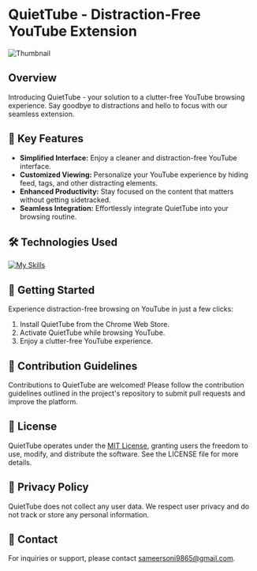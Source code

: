 # QuietTube - Distraction-Free YouTube Extension

![Thumbnail](https://res.cloudinary.com/dvjzuiyp1/image/upload/v1718468668/github-repo/318937651-0b213766-e89e-4e1e-897e-c33ffc5225f5_aonq7v.png)

## Overview

Introducing QuietTube - your solution to a clutter-free YouTube browsing experience. Say goodbye to distractions and hello to focus with our seamless extension.

## 🚀 Key Features

- **Simplified Interface:** Enjoy a cleaner and distraction-free YouTube interface.
- **Customized Viewing:** Personalize your YouTube experience by hiding feed, tags, and other distracting elements.
- **Enhanced Productivity:** Stay focused on the content that matters without getting sidetracked.
- **Seamless Integration:** Effortlessly integrate QuietTube into your browsing routine.

## 🛠️ Technologies Used

[![My Skills](https://skillicons.dev/icons?i=html,css,js)](https://skillicons.dev)

## 🌟 Getting Started

Experience distraction-free browsing on YouTube in just a few clicks:

1. Install QuietTube from the Chrome Web Store.
2. Activate QuietTube while browsing YouTube.
3. Enjoy a clutter-free YouTube experience.

## 🤝 Contribution Guidelines

Contributions to QuietTube are welcomed! Please follow the contribution guidelines outlined in the project's repository to submit pull requests and improve the platform.

## 📄 License

QuietTube operates under the [MIT License](https://github.com/sameer-soni/QuietTube/blob/main/LICENSE.txt), granting users the freedom to use, modify, and distribute the software. See the LICENSE file for more details.

## 📄 Privacy Policy

QuietTube does not collect any user data. We respect user privacy and do not track or store any personal information.

## 📧 Contact

For inquiries or support, please contact [sameersoni9865@gmail.com](mailto:sameersoni9865@gmail.com).
